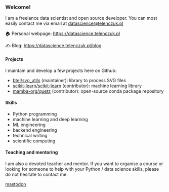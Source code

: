 ### Welcome!

I am a freelance data scientist and open source developer. You can most easily contact me via email at datascience@telenczuk.pl

🏠 Personal webpage: https://datascience.telenczuk.pl

✍️ Blog: https://datascience.telenczuk.pl/blog

#### Projects

I maintain and develop a few projects here on Github:

* [btel/svg_utils](https://github.com/btel/svg_utils) (maintainer): library to process SVG files
* [scikit-learn/scikit-learn](https://github.com/scikit-learn/scikit-learn) (contributor): machine learning library
* [mamba-org/quetz](https://github.com/mamba-org/quetz) (contributor): open-source conda package repository

#### Skills

* Python programming
* machine learning and deep learning
* ML engineering
* backend engineering
* technical writing
* scientific computing

#### Teaching and mentoring

I am also a devoted teacher and mentor. If you want to organise a course or looking for someone to help with your Python / data science skills, please do not hesitate to contact me.

<a rel="me" href="https://mastodon.social/@btel">mastodon</a>
<!--
**btel/btel** is a ✨ _special_ ✨ repository because its `README.md` (this file) appears on your GitHub profile.

Here are some ideas to get you started:

- 🔭 I’m currently working on ...
- 🌱 I’m currently learning ...
- 👯 I’m looking to collaborate on ...
- 🤔 I’m looking for help with ...
- 💬 Ask me about ...
- 📫 How to reach me: ...
- 😄 Pronouns: ...
- ⚡ Fun fact: ...
-->
